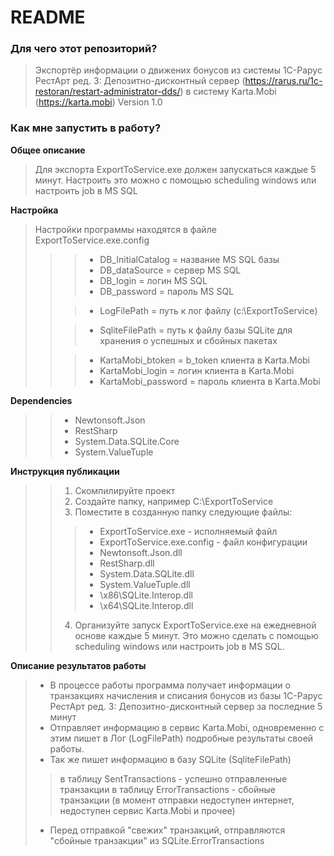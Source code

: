 # README #

### Для чего этот репозиторий? ###

>Экспортёр информации о движених бонусов из системы 1С-Рарус РестАрт ред. 3: Депозитно-дисконтный сервер (https://rarus.ru/1c-restoran/restart-administrator-dds/) в систему Karta.Mobi (https://karta.mobi)
>Version 1.0

### Как мне запустить в работу? ###

**Общее описание**
>	Для экспорта ExportToService.exe должен запускаться каждые 5 минут. 
>	Настроить это можно с помощью scheduling windows или настроить job в MS SQL  

**Настройка**
>Настройки программы находятся в файле ExportToService.exe.config	
>><!--Настройки для получения данных-->
>>>* DB_InitialCatalog = название MS SQL базы
>>>* DB_dataSource = сервер MS SQL
>>>* DB_login = логин MS SQL
>>>* DB_password = пароль MS SQL
>><!--Настройки для хранения лога-->
>>>* LogFilePath = путь к лог файлу (с:\ExportToService)
>><!--Настройки для записи данных-->
>>>* SqliteFilePath = путь к файлу базы SQLite для хранения о успешных и сбойных пакетах
>><!--Настройки для отправки данных-->
>>>* KartaMobi_btoken = b_token клиента в Karta.Mobi
>>>* KartaMobi_login = логин клиента в Karta.Mobi
>>>* KartaMobi_password = пароль клиента в Karta.Mobi

**Dependencies**
>>* Newtonsoft.Json
>>* RestSharp
>>* System.Data.SQLite.Core
>>* System.ValueTuple

**Инструкция публикации**
>>1. Скомпилируйте проект
>>2. Создайте папку, например C:\ExportToService
>>3. Поместите в созданную папку следующие файлы:
>>>* ExportToService.exe - исполняемый файл
>>>* ExportToService.exe.config - файл конфигурации
>>>* Newtonsoft.Json.dll
>>>* RestSharp.dll
>>>* System.Data.SQLite.dll
>>>* System.ValueTuple.dll
>>>* \x86\SQLite.Interop.dll
>>>* \x64\SQLite.Interop.dll
>>4. Организуйте запуск ExportToService.exe на ежедневной основе каждые 5 минут. Это можно сделать с помощью scheduling windows или настроить job в MS SQL.  
		
**Описание результатов работы**
>* В процессе работы программа получает информации о транзакциях начисления и списания бонусов из базы 1С-Рарус РестАрт ред. 3: Депозитно-дисконтный сервер за последние 5 минут
>* Отправляет информацию в сервис Karta.Mobi, одновременно с этим пишет в Лог (LogFilePath) подробные результаты своей работы.
>* Так же пишет информацию в базу SQLite (SqliteFilePath) 
>>в таблицу SentTransactions - успешно отправленные транзакции
>>в таблицу ErrorTransactions - сбойные транзакции (в момент отправки недоступен интернет, недоступен сервис Karta.Mobi и прочее)
>* Перед отправкой "свежих" транзакций, отправляются "сбойные транзакции" из SQLite.ErrorTransactions

